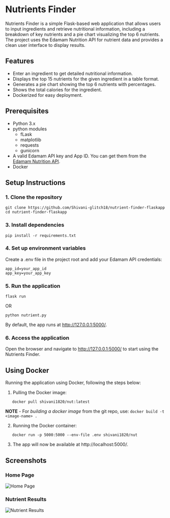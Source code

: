 # Nutrients Finder

Nutrients Finder is a simple Flask-based web application that allows users to input ingredients and retrieve nutritional information, including a breakdown of key nutrients and a pie chart visualizing the top 6 nutrients. The project uses the Edamam Nutrition API for nutrient data and provides a clean user interface to display results.

## Features

- Enter an ingredient to get detailed nutritional information.
- Displays the top 15 nutrients for the given ingredient in a table format.
- Generates a pie chart showing the top 6 nutrients with percentages.
- Shows the total calories for the ingredient.
- Dockerized for easy deployment.

## Prerequisites

- Python 3.x
- python modules
  - fLask
  - matplotlib
  - requests
  - gunicorn
- A valid Edamam API key and App ID. You can get them from the [Edamam Nutrition API](https://developer.edamam.com/edamam-nutrition-api).
- Docker

## Setup Instructions

### 1. Clone the repository
```
git clone https://github.com/Shivani-glitch18/nutrient-finder-flaskapp
cd nutrient-finder-flaskapp
```

### 3. Install dependencies
```
pip install -r requirements.txt
```

### 4. Set up environment variables

Create a .env file in the project root and add your Edamam API credentials:

```
app_id=your_app_id
app_key=your_app_key
```

### 5. Run the application
```
flask run
```
OR 
```
python nutrient.py
```

By default, the app runs at http://127.0.0.1:5000/.

### 6. Access the application

Open the browser and navigate to http://127.0.0.1:5000/ to start using the Nutrients Finder.

## Using Docker

Running the application using Docker, following the steps below:

1. Pulling the Docker image:
```
   docker pull shivani1820/nut:latest
```

**NOTE** - For *building a docker image* from the git repo, use:
``` docker build -t <image-name> . ```

2. Running the Docker container:
```
   docker run -p 5000:5000 --env-file .env shivani1820/nut
```

3. The app will now be available at http://localhost:5000/.


## Screenshots

### Home Page

![Home Page](https://github.com/user-attachments/assets/8d4cbab2-c6c7-4fcb-8297-9e12e8e68324)


### Nutrient Results

![Nutrient Results](https://github.com/user-attachments/assets/6af0e0bf-83c4-4eec-9b25-5944d881e03f)

